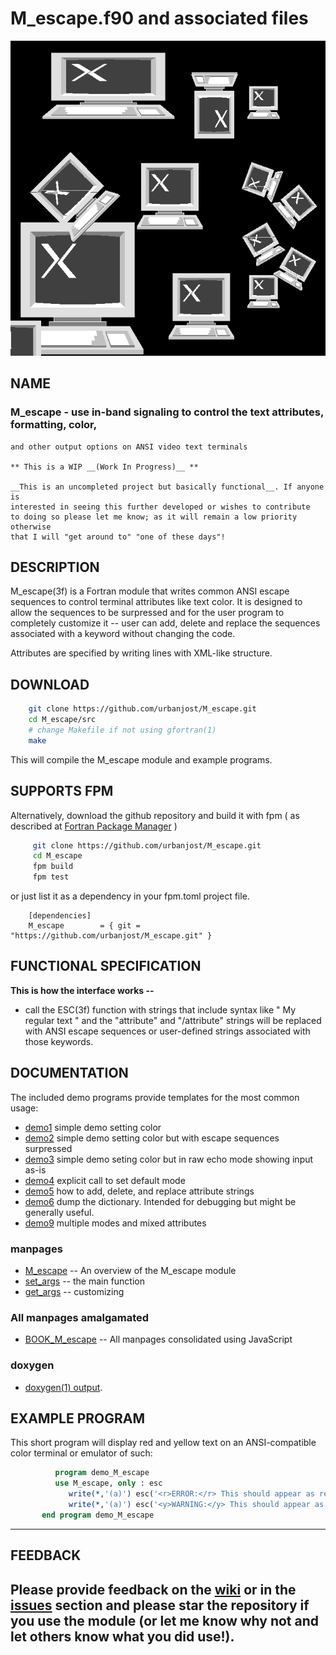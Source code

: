 # M_escape.f90 and associated files

![parse](docs/images/term.gif)

## NAME

### M_escape - use in-band signaling to control the text attributes, formatting, color, 
    and other output options on ANSI video text terminals

    ** This is a WIP __(Work In Progress)__ **

    __This is an uncompleted project but basically functional__. If anyone is
    interested in seeing this further developed or wishes to contribute
    to doing so please let me know; as it will remain a low priority otherwise
    that I will "get around to" "one of these days"!

## DESCRIPTION

   M_escape(3f) is a Fortran module that writes common ANSI escape
   sequences to control terminal attributes like text color. It is
   designed to allow the sequences to be surpressed and for the user
   program to completely customize it -- user can add, delete and replace
   the sequences associated with a keyword without changing the code.

   Attributes are specified by writing lines with XML-like structure.

## DOWNLOAD
   ```bash
       git clone https://github.com/urbanjost/M_escape.git
       cd M_escape/src
       # change Makefile if not using gfortran(1)
       make
   ```
   This will compile the M_escape module and example programs.

## SUPPORTS FPM

   Alternatively, download the github repository and build it with
   fpm ( as described at [Fortran Package Manager](https://github.com/fortran-lang/fpm) )

   ```bash
        git clone https://github.com/urbanjost/M_escape.git
        cd M_escape
        fpm build
        fpm test
   ```

   or just list it as a dependency in your fpm.toml project file.

        [dependencies]
        M_escape        = { git = "https://github.com/urbanjost/M_escape.git" }

## FUNCTIONAL SPECIFICATION

**This is how the interface works --**

* call the ESC(3f) function with strings that include syntax like "<attribute> My regular text </attribute>"
  and the "attribute" and "/attribute" strings will be replaced with ANSI escape sequences or user-defined
  strings associated with those keywords.


## DOCUMENTATION
The included demo programs provide templates for the most common usage:

- [demo1](test/demo1/default.f90) simple demo setting color
- [demo2](test/demo2/plain.f90)   simple demo setting color but with escape sequences surpressed
- [demo3](test/demo3/raw.f90)     simple demo seting color but in raw echo mode showing input as-is
- [demo4](test/demo4/vt102.f90)   explicit call to set default mode
- [demo5](test/demo5/custom.f90)  how to add, delete, and replace attribute strings
- [demo6](test/demo6/dump.f90)    dump the dictionary. Intended for debugging but might be generally useful.
- [demo9](test/demo9/mixed.f90)   multiple modes and mixed attributes

### manpages
- [M_escape](https://urbanjost.github.io/M_escape/M_escape.3M_escape.html)  -- An overview of the M_escape module
- [set_args](https://urbanjost.github.io/M_escape/set_args.esc.html)  -- the main function
- [get_args](https://urbanjost.github.io/M_escape/get_args.update.html)  -- customizing

### All manpages amalgamated
- [BOOK_M_escape](https://urbanjost.github.io/M_escape/BOOK_M_escape.html) -- All manpages consolidated using JavaScript

### doxygen

- [doxygen(1) output](https://urbanjost.github.io/M_escape/doxygen_out/html/index.html).

## EXAMPLE PROGRAM

This short program will display red and yellow text on an ANSI-compatible color terminal
or emulator of such:

```fortran
          program demo_M_escape
          use M_escape, only : esc 
             write(*,'(a)') esc('<r>ERROR:</r> This should appear as red text')
             write(*,'(a)') esc('<y>WARNING:</y> This should appear as yellow text')
       end program demo_M_escape
```

-------
## FEEDBACK

   Please provide feedback on the
   [wiki](https://github.com/urbanjost/M_escape/wiki) or in the
   [__issues__](https://github.com/urbanjost/M_escape/issues) section
   and please star the repository if you use the module (or let me know
   why not and let others know what you did use!).
-------
